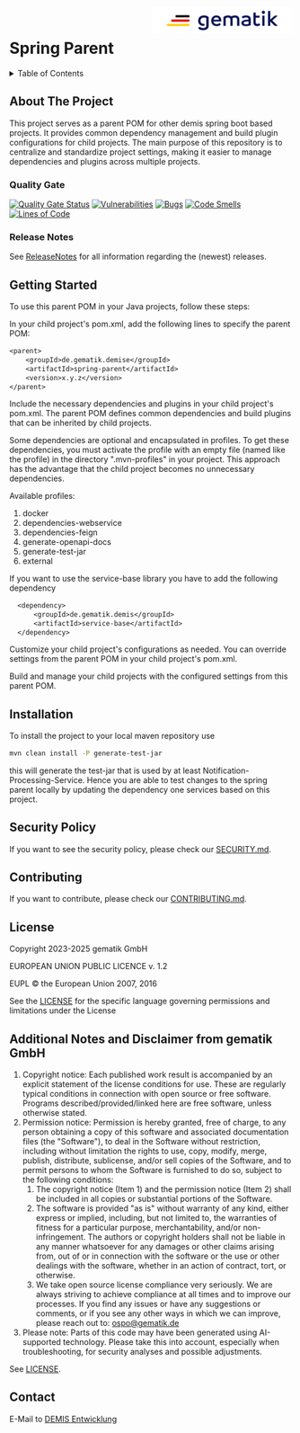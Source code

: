 <img align="right" width="250" height="47" src="media/Gematik_Logo_Flag.png"/> <br/>

# Spring Parent

<details>
  <summary>Table of Contents</summary>
  <ol>
    <li><a href="#about-the-project">About The Project</a></li>
    <li><a href="#getting-started">Getting Started</a></li>
    <li><a href="#security-policy">Security Policy</a></li>
    <li><a href="#contributing">Contributing</a></li>
    <li><a href="#license">License</a></li>
    <li><a href="#contact">Contact</a></li>
  </ol>
</details>

## About The Project

This project serves as a parent POM for other demis spring boot based projects. It provides common dependency management
and build plugin configurations for child projects. The main purpose of this repository is to centralize and standardize
project settings, making it easier to manage dependencies and plugins across multiple projects.

### Quality Gate

[![Quality Gate Status](https://sonar.prod.ccs.gematik.solutions/api/project_badges/measure?project=de.gematik.demis%3Aspring-parent&metric=alert_status&token=sqb_16f12d45f6d527f1744e9a9be26525fd62709a62)](https://sonar.prod.ccs.gematik.solutions/dashboard?id=de.gematik.demis%3Aspring-parent)
[![Vulnerabilities](https://sonar.prod.ccs.gematik.solutions/api/project_badges/measure?project=de.gematik.demis%3Aspring-parent&metric=vulnerabilities&token=sqb_16f12d45f6d527f1744e9a9be26525fd62709a62)](https://sonar.prod.ccs.gematik.solutions/dashboard?id=de.gematik.demis%3Aspring-parent)
[![Bugs](https://sonar.prod.ccs.gematik.solutions/api/project_badges/measure?project=de.gematik.demis%3Aspring-parent&metric=bugs&token=sqb_16f12d45f6d527f1744e9a9be26525fd62709a62)](https://sonar.prod.ccs.gematik.solutions/dashboard?id=de.gematik.demis%3Aspring-parent)
[![Code Smells](https://sonar.prod.ccs.gematik.solutions/api/project_badges/measure?project=de.gematik.demis%3Aspring-parent&metric=code_smells&token=sqb_16f12d45f6d527f1744e9a9be26525fd62709a62)](https://sonar.prod.ccs.gematik.solutions/dashboard?id=de.gematik.demis%3Aspring-parent)
[![Lines of Code](https://sonar.prod.ccs.gematik.solutions/api/project_badges/measure?project=de.gematik.demis%3Aspring-parent&metric=ncloc&token=sqb_16f12d45f6d527f1744e9a9be26525fd62709a62)](https://sonar.prod.ccs.gematik.solutions/dashboard?id=de.gematik.demis%3Aspring-parent)

### Release Notes

See [ReleaseNotes](ReleaseNotes.md) for all information regarding the (newest) releases.


## Getting Started

To use this parent POM in your Java projects, follow these steps:

In your child project's pom.xml, add the following lines to specify the parent POM:

    <parent>
        <groupId>de.gematik.demise</groupId>
        <artifactId>spring-parent</artifactId>
        <version>x.y.z</version>
    </parent>

Include the necessary dependencies and plugins in your child project's pom.xml. The parent POM defines common
dependencies and build plugins that can be inherited by child projects.

Some dependencies are optional and encapsulated in profiles. To get these dependencies, you must activate the profile with an empty file (named like the profile) in the directory ".mvn-profiles" in your project. This approach has the advantage that the child project becomes no unnecessary dependencies.

Available profiles:
<ol>
<li>docker</li>
<li>dependencies-webservice</li>
<li>dependencies-feign</li>
<li>generate-openapi-docs</li>
<li>generate-test-jar</li>
<li>external</li>
</ol>

If you want to use the service-base library you have to add the following dependency

      <dependency>
          <groupId>de.gematik.demis</groupId>
          <artifactId>service-base</artifactId>
      </dependency>


Customize your child project's configurations as needed. You can override settings from the parent POM in your child
project's pom.xml.

Build and manage your child projects with the configured settings from this parent POM.

## Installation

To install the project to your local maven repository use

```sh
mvn clean install -P generate-test-jar
```

this will generate the test-jar that is used by at least Notification-Processing-Service. Hence you are able to test changes to the spring parent locally by updating the dependency one services based on this project. 

## Security Policy

If you want to see the security policy, please check our [SECURITY.md](.github/SECURITY.md).

## Contributing

If you want to contribute, please check our [CONTRIBUTING.md](.github/CONTRIBUTING.md).

## License
Copyright 2023-2025 gematik GmbH

EUROPEAN UNION PUBLIC LICENCE v. 1.2

EUPL © the European Union 2007, 2016

See the [LICENSE](./LICENSE.md) for the specific language governing permissions and limitations under the License

## Additional Notes and Disclaimer from gematik GmbH

1. Copyright notice: Each published work result is accompanied by an explicit statement of the license conditions for use. These are regularly typical conditions in connection with open source or free software. Programs described/provided/linked here are free software, unless otherwise stated.
2. Permission notice: Permission is hereby granted, free of charge, to any person obtaining a copy of this software and associated documentation files (the "Software"), to deal in the Software without restriction, including without limitation the rights to use, copy, modify, merge, publish, distribute, sublicense, and/or sell copies of the Software, and to permit persons to whom the Software is furnished to do so, subject to the following conditions:
   1. The copyright notice (Item 1) and the permission notice (Item 2) shall be included in all copies or substantial portions of the Software.
   2. The software is provided "as is" without warranty of any kind, either express or implied, including, but not limited to, the warranties of fitness for a particular purpose, merchantability, and/or non-infringement. The authors or copyright holders shall not be liable in any manner whatsoever for any damages or other claims arising from, out of or in connection with the software or the use or other dealings with the software, whether in an action of contract, tort, or otherwise.
   3. We take open source license compliance very seriously. We are always striving to achieve compliance at all times and to improve our processes. If you find any issues or have any suggestions or comments, or if you see any other ways in which we can improve, please reach out to: ospo@gematik.de
3. Please note: Parts of this code may have been generated using AI-supported technology. Please take this into account, especially when troubleshooting, for security analyses and possible adjustments.

See [LICENSE](LICENSE.md).

## Contact

E-Mail to [DEMIS Entwicklung](mailto:demis-entwicklung@gematik.de?subject=[GitHub]%20spring-parent)